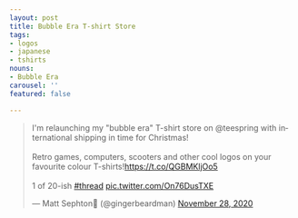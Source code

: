```yaml
---
layout: post
title: Bubble Era T-shirt Store
tags:
- logos
- japanese
- tshirts
nouns:
- Bubble Era
carousel: ''
featured: false

---
```

<blockquote class="twitter-tweet"><p lang="en" dir="ltr">I&#39;m relaunching my &quot;bubble era&quot; T-shirt store on @teespring with international shipping in time for Christmas! <br><br>Retro games, computers, scooters and other cool logos on your favourite colour T-shirts!<a href="https://t.co/QGBMKljOo5">https://t.co/QGBMKljOo5</a> <br><br>1 of 20-ish <a href="https://twitter.com/hashtag/thread?src=hash&amp;ref_src=twsrc%5Etfw">#thread</a> <a href="https://t.co/On76DusTXE">pic.twitter.com/On76DusTXE</a></p>&mdash; Matt Sephton🎴 (@gingerbeardman) <a href="https://twitter.com/gingerbeardman/status/1332759398528200704?ref_src=twsrc%5Etfw">November 28, 2020</a></blockquote> <script async src="https://platform.twitter.com/widgets.js" charset="utf-8"></script>